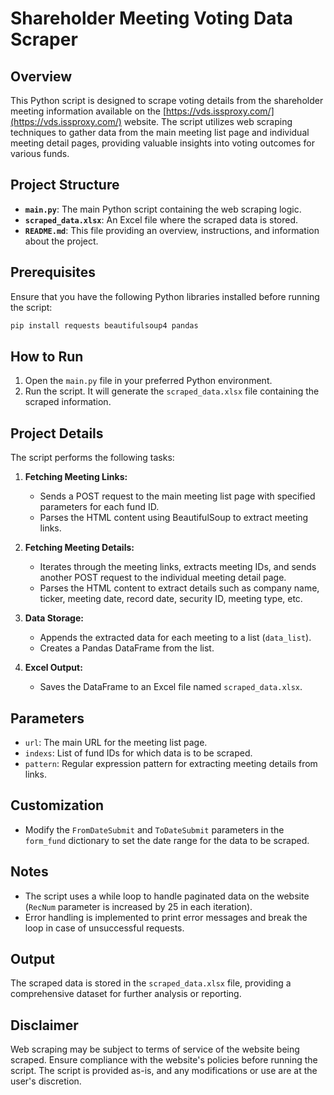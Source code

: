 # Shareholder Meeting Voting Data Scraper

## Overview
This Python script is designed to scrape voting details from the shareholder meeting information available on the [https://vds.issproxy.com/](https://vds.issproxy.com/) website. The script utilizes web scraping techniques to gather data from the main meeting list page and individual meeting detail pages, providing valuable insights into voting outcomes for various funds.

## Project Structure
- **`main.py`**: The main Python script containing the web scraping logic.
- **`scraped_data.xlsx`**: An Excel file where the scraped data is stored.
- **`README.md`**: This file providing an overview, instructions, and information about the project.

## Prerequisites
Ensure that you have the following Python libraries installed before running the script:
```bash
pip install requests beautifulsoup4 pandas
```

## How to Run
1. Open the `main.py` file in your preferred Python environment.
2. Run the script. It will generate the `scraped_data.xlsx` file containing the scraped information.

## Project Details
The script performs the following tasks:

1. **Fetching Meeting Links:**
   - Sends a POST request to the main meeting list page with specified parameters for each fund ID.
   - Parses the HTML content using BeautifulSoup to extract meeting links.

2. **Fetching Meeting Details:**
   - Iterates through the meeting links, extracts meeting IDs, and sends another POST request to the individual meeting detail page.
   - Parses the HTML content to extract details such as company name, ticker, meeting date, record date, security ID, meeting type, etc.

3. **Data Storage:**
   - Appends the extracted data for each meeting to a list (`data_list`).
   - Creates a Pandas DataFrame from the list.

4. **Excel Output:**
   - Saves the DataFrame to an Excel file named `scraped_data.xlsx`.

## Parameters
- `url`: The main URL for the meeting list page.
- `indexs`: List of fund IDs for which data is to be scraped.
- `pattern`: Regular expression pattern for extracting meeting details from links.

## Customization
- Modify the `FromDateSubmit` and `ToDateSubmit` parameters in the `form_fund` dictionary to set the date range for the data to be scraped.

## Notes
- The script uses a while loop to handle paginated data on the website (`RecNum` parameter is increased by 25 in each iteration).
- Error handling is implemented to print error messages and break the loop in case of unsuccessful requests.

## Output
The scraped data is stored in the `scraped_data.xlsx` file, providing a comprehensive dataset for further analysis or reporting.

## Disclaimer
Web scraping may be subject to terms of service of the website being scraped. Ensure compliance with the website's policies before running the script. The script is provided as-is, and any modifications or use are at the user's discretion.
